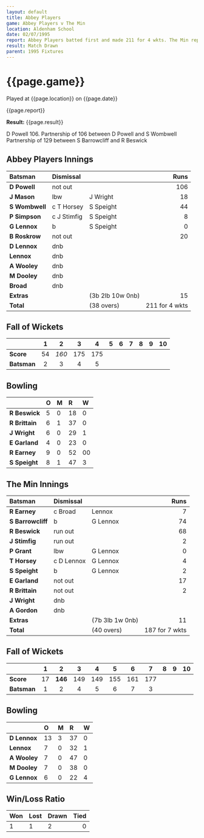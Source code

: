 ```yaml
---
layout: default
title: Abbey Players
game: Abbey Players v The Min
location: Aldenham School
date: 02/07/1995
report: Abbey Players batted first and made 211 for 4 wkts. The Min replied with 187 for 7 wkts when time ran out
result: Match Drawn
parent: 1995 Fixtures
---
```


# {{page.game}}

Played at {{page.location}} on {{page.date}}

{{page.report}}

**Result:** {{page.result}}

D Powell 106. Partnership of 106 between D Powell and S Wombwell
Partnership of 129 between S Barrowcliff and R Beswick

## Abbey Players Innings

| Batsman | Dismissal |  | Runs |
|:---|:---|---|---:|
| **D Powell** | not out |  | 106 |
| **J Mason** | lbw | J Wright | 18 |
| **S Wombwell** | c T Horsey | S Speight | 44 |
| **P Simpson** | c J Stimfig | S Speight | 8 |
| **G Lennox** | b | S Speight | 0 |
| **B Roskrow** | not out |  | 20 |
| **D Lennox** | dnb |  |  |
| **Lennox** | dnb |  |  |
| **A Wooley** | dnb |  |  |
| **M Dooley** | dnb |  |  |
| **Broad** | dnb |  |  |
| **Extras** | | (3b 2lb 10w 0nb) | 15 |
| **Total** | | (38 overs) | 211 for 4 wkts |

## Fall of Wickets

| | 1 | 2 | 3 | 4 | 5 | 6 | 7 | 8 | 9 | 10 |
|---|:---:|:---:|:---:|:---:|:---:|:---:|:---:|:---:|:---:|:---:|
| **Score** | 54 | *160* | 175 | 175 |  |  |  |  |  |  |
| **Batsman** | 2 | 3 | 4 | 5 |  |  |  |  |  |  |

## Bowling

| | O | M | R | W |
|---|:---|:---|:---|:---|
| **R Beswick** | 5 | 0 | 18 | 0 |
| **R Brittain** | 6 | 1 | 37 | 0 |
| **J Wright** | 6 | 0 | 29 | 1 |
| **E Garland** | 4 | 0 | 23 | 0 |
| **R Earney** | 9 | 0 | 52 | 00 |
| **S Speight** | 8 | 1 | 47 | 3 |

## The Min Innings

| Batsman | Dismissal |  | Runs |
|:---|:---|---|---:|
| **R Earney** | c Broad | Lennox | 7 |
| **S Barrowcliff** | b | G Lennox | 74 |
| **R Beswick** | run out |  | 68 |
| **J Stimfig** | run out |  | 2 |
| **P Grant** | lbw | G Lennox | 0 |
| **T Horsey** | c D Lennox | G Lennox | 4 |
| **S Speight** | b | G Lennox | 2 |
| **E Garland** | not out |  | 17 |
| **R Brittain** | not out |  | 2 |
| **J Wright** | dnb |  |  |
| **A Gordon** | dnb |  |  |
| **Extras** | | (7b 3lb 1w 0nb) | 11 |
| **Total** | | (40 overs) | 187 for 7 wkts |

## Fall of Wickets

| | 1 | 2 | 3 | 4 | 5 | 6 | 7 | 8 | 9 | 10 |
|---|:---:|:---:|:---:|:---:|:---:|:---:|:---:|:---:|:---:|:---:|
| **Score** | 17 | **146** | 149 | 149 | 155 | 161 |  177|  |  |  |
| **Batsman** | 1 | 2 | 4 | 5 | 6 | 7 | 3 |  |  |  |

## Bowling

| | O | M | R | W |
|---|:---|:---|:---|:---|
| **D Lennox** | 13 | 3 | 37 | 0 |
| **Lennox** | 7 | 0 | 32 | 1 |
| **A Wooley** | 7 | 0 | 47 | 0 |
| **M Dooley** | 7 | 0 | 38 | 0 |
| **G Lennox** | 6 | 0 | 22 | 4 |

## Win/Loss Ratio

| Won | Lost | Drawn | Tied |
|:---|:---|:---|---:|
| 1 | 1 | 2 | 0 |